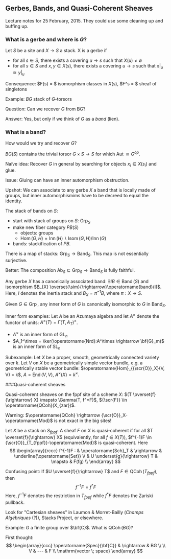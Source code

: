 <!--
Custom macros can be found in raw file index.md in the src folder.
Some examples are C: "{\\bf{C}}" and Hom: "{\\operatorname{Hom}}"
-->
<!--
Simple commutative diagrams can be made using the AMScd package, but require the command "\require{AMScd}".
For example:
$$
\require{AMScd} \begin{CD}
A @>f>> B \\
@VgVV @VVhV \\
C @>>j> D \\
\end{CD}
$$
-->


## Gerbes, Bands, and Quasi-Coherent Sheaves

Lecture notes for 25 February, 2015.  They could use some cleaning up and buffing up.

### What is a gerbe and where is $G$?

Let $S$ be a site and $X \rightarrow S$ a stack.  X is a gerbe if
- for all $s \in S$, there exists a covering $u \rightarrow s$ such that $X(u) \neq \emptyset$
- for all $s \in S$ and $x, y \in X(s)$, there exists a covering $u \rightarrow s$ such that $x|_{u} \cong y|_{u}$

Consequence: $F(s) = $ isomorphism classes in $X(s)$, $F^s = $ sheaf of singletons

Example: $BG$ stack of $G$-torsors

Question: Can we recover $G$ from BG?

Answer: Yes, but only if we think of $G$ as a *band* (lien).

### What is a band?

How would we try and recover $G$?

$BG(S)$ contains the trivial torsor $G \times S \rightarrow S$ for which $\operatorname{Aut} \cong G^{op}$.

Na&iuml;ve idea: Recover $G$ in general by searching for objects $x_i \in X(s_i)$ and glue.

Issue: Gluing can have an inner automorphism obstruction.

Upshot: We can associate to any gerbe $X$ a band that is locally made of groups, but inner automorphismims have to be decreed to equal the identity.

The stack of bands on $S$:
- start with stack of groups on $S$: $\operatorname{Grp}_S$
- make new fiber category $PB(S)$
  - objects: groups
  - $\operatorname{Hom}(G,H) = \operatorname{Inn}(H)\backslash\operatorname{Isom}(G,H)/\operatorname{Inn}(G)$
- bands: stackification of $PB$.

There is a map of stacks: $\operatorname{Grp}_S \rightarrow \operatorname{Band}_S$.  This map is not essentially surjective.

Better: The composition $\operatorname{Ab}_S \subseteq \operatorname{Grp}_S \rightarrow \operatorname{Band}_S$ is fully faithful.

Any gerbe $X$ has a canonically associated band: $\exists ! B \in \operatorname{Band}(S)$ and isomorphism $B_{X} \overset{\sim}{\rightarrow}\operatorname{band}(I)$.  Here, $I$ denotes the inertia stack and $B_X = \pi^{-1}B$, where $\pi: X \rightarrow S$.

Given $G \in \operatorname{Grp}$, any inner form of $G$ is canonically isomorphic to $G$ in $\operatorname{Band}_S$.

Inner form examples:
Let $A$ be an Azumaya algebra and let $A^\times$ denote the functor of units: $A^{\times}(T) = \Gamma(T, A_T)^{\times}$.
- $A^\times$ is an inner form of $\operatorname{GL}_n$
- $A_1^\times = \ker(\operatorname{Nrd}:A^\times \rightarrow \bf{G}_m)$ is an inner form of $\operatorname{SL}_n$

Subexample: Let $X$ be a proper, smooth, geometrically connected variety over $k$.  Let $V$ on $X$ be a geometrically simple vector bundle, e.g. a geometrically stable vector bundle: 
$\operatorname{Hom}_{{\scr{O}}_X}(V, V) = k$, $A = \operatorname{End}(V,V)$, $A^\times(X) = k^\times$.

###Quasi-coherent sheaves

Quasi-coherent sheaves on the fppf site of a scheme $X$: $(T \overset{f}{\rightarrow} X) \mapsto \Gamma(T, f^*F)$, ${\scr{F}} \in \operatorname{QCoh}(X_{zar})$.

Warning: $\operatorname{QCoh} \rightarrow {\scr{O}}_X-\operatorname{Mod}$ is not exact in the big sites!

Let $X$ be a stack on $S_{fppf}$.  A sheaf $F$ on $X$ is quasi-coherent if for all $T \overset{f}{\rightarrow} X$ (equivalently, for all $f \in X(T)$), $f^{-1}F \in {\scr{O}}_{T_{fppf}}-\operatorname{Mod}$ is quasi-coherent.  Here
$$
\begin{array}{rccc}
f^{-1}F : &  \operatorname{Sch}_T & \rightarrow & \underline{\operatorname{Set}} \\
& U \underset{g}{\rightarrow} T & \mapsto & F(fg) \\
\end{array}
$$

Confusing point: If $U \overset{f}{\rightarrow} T$ and $F \in \operatorname{QCoh}(T_{fppf})$, then 
$$
f^{-1}F = f^{*}F
$$
Here, $f^{-1}F$ denotes the restriction in $T_{fppf}$ while $f^*F$ denotes the Zariski pullback.

Look for "Cartesian sheaves" in Laumon & Morret-Bailly (*Champs Alg&eacute;briques* (?)), Stacks Project, or elsewhere.

Example: $G$ a finite group over $\bf{C}$.  What is $\operatorname{QCoh}(BG)$?

First thought:
$$
\begin{array}{ccc}
\operatorname{Spec}{\bf{C}} & \rightarrow &  BG \\
\\
V & --- & F \\
\mathrm{vector \; space}
\end{array}
$$